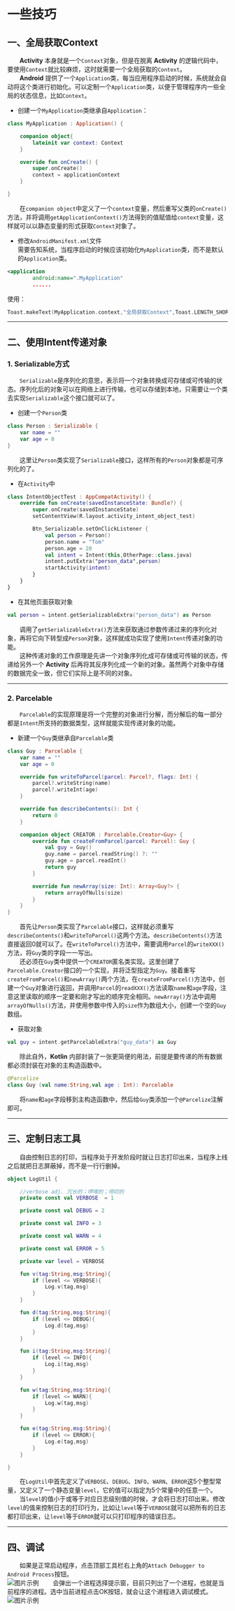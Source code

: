 # 一些技巧
## 一、全局获取Context
&emsp;&emsp;**Activity** 本身就是一个```Context```对象，但是在脱离 **Activity** 的逻辑代码中，要使用```Context```就比较麻烦，这时就需要一个全局获取的```Context```。  
&emsp;&emsp;**Android** 提供了一个```Application```类，每当应用程序启动的时候，系统就会自动将这个类进行初始化。可以定制一个```Application```类，以便于管理程序内一些全局的状态信息，比如```Context```。  
* 创建一个```MyApplication```类继承自```Application```：  
```kotlin
class MyApplication : Application() {

    companion object{
        lateinit var context: Context
    }

    override fun onCreate() {
        super.onCreate()
        context = applicationContext
    }

}
```
&emsp;&emsp;在```companion object```中定义了一个```context```变量，然后重写父类的```onCreate()```方法，并将调用```getApplicationContext()```方法得到的值赋值给```context```变量，这样就可以以静态变量的形式获取```Context```对象了。  

* 修改```AndroidManifest.xml```文件  
需要告知系统，当程序启动的时候应该初始化```MyApplication```类，而不是默认的```Application```类。  
```xml
<application
        android:name=".MyApplication"
        ......
```

使用：  
```kotlin
Toast.makeText(MyApplication.context,"全局获取Context",Toast.LENGTH_SHORT).show()
```

***

## 二、使用Intent传递对象
### 1. Serializable方式
&emsp;&emsp;```Serializable```是序列化的意思，表示将一个对象转换成可存储或可传输的状态。序列化后的对象可以在网络上进行传输，也可以存储到本地，只需要让一个类去实现```Serializable```这个接口就可以了。

* 创建一个```Person```类  
```kotlin
class Person : Serializable {
    var name = ""
    var age = 0
}
```
&emsp;&emsp;这里让```Person```类实现了```Serializable```接口，这样所有的```Person```对象都是可序列化的了。  

* 在```Activity```中  
```kotlin
class IntentObjectTest : AppCompatActivity() {
    override fun onCreate(savedInstanceState: Bundle?) {
        super.onCreate(savedInstanceState)
        setContentView(R.layout.activity_intent_object_test)

        Btn_Serializable.setOnClickListener {
            val person = Person()
            person.name = "Tom"
            person.age = 20
            val intent = Intent(this,OtherPage::class.java)
            intent.putExtra("person_data",person)
            startActivity(intent)
        }
    }
}
```

* 在其他页面获取对象  
```kotlin
val person = intent.getSerializableExtra("person_data") as Person
```
&emsp;&emsp;调用了```getSerializableExtra()```方法来获取通过参数传递过来的序列化对象，再将它向下转型成```Person```对象，这样就成功实现了使用```Intent```传递对象的功能。  
&emsp;&emsp;这种传递对象的工作原理是先讲一个对象序列化成可存储或可传输的状态，传递给另外一个 **Activity** 后再将其反序列化成一个新的对象。虽然两个对象中存储的数据完全一致，但它们实际上是不同的对象。  

***

### 2. Parcelable
&emsp;&emsp;```Parcelable```的实现原理是将一个完整的对象进行分解，而分解后的每一部分都是```Intent```所支持的数据类型，这样就能实现传递对象的功能。  

* 新建一个```Guy```类继承自```Parcelable```类  
```kotlin
class Guy : Parcelable {
    var name = ""
    var age = 0

    override fun writeToParcel(parcel: Parcel?, flags: Int) {
        parcel?.writeString(name)
        parcel?.writeInt(age)
    }

    override fun describeContents(): Int {
        return 0
    }

    companion object CREATOR : Parcelable.Creator<Guy> {
        override fun createFromParcel(parcel: Parcel): Guy {
            val guy = Guy()
            guy.name = parcel.readString() ?: ""
            guy.age = parcel.readInt()
            return guy
        }

        override fun newArray(size: Int): Array<Guy?> {
            return arrayOfNulls(size)
        }
    }
}
```
&emsp;&emsp;首先让```Person```类实现了```Parcelable```接口，这样就必须重写```describeContents()```和```writeToParcel()```这两个方法。```describeContents()```方法直接返回0就可以了。在```writeToParcel()```方法中，需要调用```Parcel```的```writeXXX()```方法，将```Guy```类的字段一一写出。  
&emsp;&emsp;还必须在```Guy```类中提供一个```CREATOR```匿名类实现。这里创建了```Parcelable.Creator```接口的一个实现，并将泛型指定为```Guy```。接着重写```createFromParcel()```和```newArray()```两个方法，在```createFromParcel()```方法中，创建一个```Guy```对象进行返回，并调用```Parcel```的```readXXX()```方法读取```name```和```age```字段，注意这里读取的顺序一定要和刚才写出的顺序完全相同。```newArray()```方法中调用```arrayOfNulls()```方法，并使用参数中传入的```size```作为数组大小，创建一个空的```Guy```数组。  

* 获取对象  
```kotlin
val guy = intent.getParcelableExtra("guy_data") as Guy
```

&emsp;&emsp;除此自外，**Kotlin** 内部封装了一张更简便的用法，前提是要传递的所有数据都必须封装在对象的主构造函数中。  
```kotlin
@Parcelize
class Guy (val name:String,val age : Int): Parcelable
```
&emsp;&emsp;将```name```和```age```字段移到主构造函数中，然后给```Guy```类添加一个```@Parcelize```注解即可。  

***

## 三、定制日志工具
&emsp;&emsp;自由控制日志的打印，当程序处于开发阶段时就让日志打印出来，当程序上线之后就把日志屏蔽掉，而不是一行行删掉。  
```kotlin
object LogUtil {

    //verbose adj. 冗长的；啰嗦的；唠叨的
    private const val VERBOSE  = 1

    private const val DEBUG = 2

    private const val INFO = 3

    private const val WARN = 4

    private const val ERROR = 5

    private var level = VERBOSE

    fun v(tag:String,msg:String){
        if (level <= VERBOSE){
            Log.v(tag,msg)
        }
    }

    fun d(tag:String,msg:String){
        if (level <= DEBUG){
            Log.d(tag,msg)
        }
    }

    fun i(tag:String,msg:String){
        if (level <= INFO){
            Log.i(tag,msg)
        }
    }

    fun w(tag:String,msg:String){
        if (level <= WARN){
            Log.w(tag,msg)
        }
    }

    fun e(tag:String,msg:String){
        if (level <= ERROR){
            Log.e(tag,msg)
        }
    }

}
```
&emsp;&emsp;在```LogUtil```中首先定义了```VERBOSE```、```DEBUG```、```INFO```、```WARN```、```ERROR```这5个整型常量，又定义了一个静态变量```level```，它的值可以指定为5个常量中的任意一个。  
&emsp;&emsp;当```level```的值小于或等于对应日志级别值的时候，才会将日志打印出来。修改```level```的值来控制日志的打印行为，比如让```level```等于```VERBOSE```就可以把所有的日志都打印出来，让```level```等于```ERROR```就可以只打印程序的错误日志。  

***

## 四、调试
&emsp;&emsp;如果是正常启动程序，点击顶部工具栏右上角的```Attach Debugger to Android Process```按钮。  
![图片示例]()
&emsp;&emsp;会弹出一个进程选择提示窗，目前只列出了一个进程，也就是当前程序的进程。选中当前进程点击OK按钮，就会让这个进程进入调试模式。  
![图片示例]()
